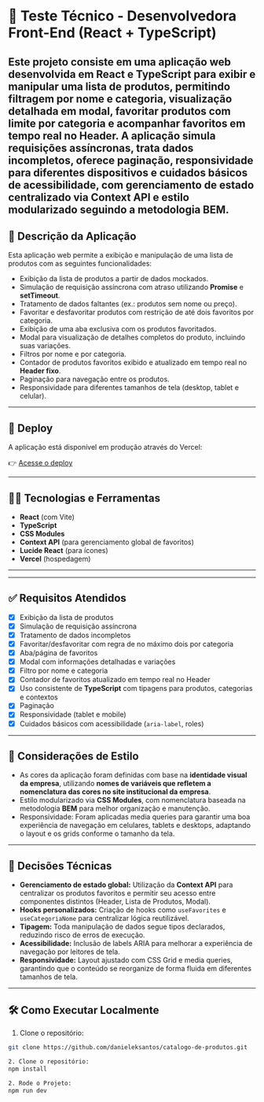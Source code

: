 # 🛒 Teste Técnico - Desenvolvedora Front-End (React + TypeScript)

Este projeto consiste em uma aplicação web desenvolvida em React e TypeScript para exibir e manipular uma lista de produtos, permitindo filtragem por nome e categoria, visualização detalhada em modal, favoritar produtos com limite por categoria e acompanhar favoritos em tempo real no Header. A aplicação simula requisições assíncronas, trata dados incompletos, oferece paginação, responsividade para diferentes dispositivos e cuidados básicos de acessibilidade, com gerenciamento de estado centralizado via Context API e estilo modularizado seguindo a metodologia BEM.
---

## 📌 Descrição da Aplicação

Esta aplicação web permite a exibição e manipulação de uma lista de produtos com as seguintes funcionalidades:

- Exibição da lista de produtos a partir de dados mockados.
- Simulação de requisição assíncrona com atraso utilizando **Promise** e **setTimeout**.
- Tratamento de dados faltantes (ex.: produtos sem nome ou preço).
- Favoritar e desfavoritar produtos com restrição de até dois favoritos por categoria.
- Exibição de uma aba exclusiva com os produtos favoritados.
- Modal para visualização de detalhes completos do produto, incluindo suas variações.
- Filtros por nome e por categoria.
- Contador de produtos favoritos exibido e atualizado em tempo real no **Header fixo**.
- Paginação para navegação entre os produtos.
- Responsividade para diferentes tamanhos de tela (desktop, tablet e celular).


---

## 🚀 Deploy

A aplicação está disponível em produção através do Vercel:

👉 [Acesse o deploy](https://catalogo-de-produtos-ashen.vercel.app/)

---

## 🧑‍💻 Tecnologias e Ferramentas

- **React** (com Vite)
- **TypeScript**
- **CSS Modules**
- **Context API** (para gerenciamento global de favoritos)
- **Lucide React** (para ícones)
- **Vercel** (hospedagem)

---


---

## ✅ Requisitos Atendidos

- [x] Exibição da lista de produtos
- [x] Simulação de requisição assíncrona
- [x] Tratamento de dados incompletos
- [x] Favoritar/desfavoritar com regra de no máximo dois por categoria
- [x] Aba/página de favoritos
- [x] Modal com informações detalhadas e variações
- [x] Filtro por nome e categoria
- [x] Contador de favoritos atualizado em tempo real no Header
- [x] Uso consistente de **TypeScript** com tipagens para produtos, categorias e contextos
- [x] Paginação
- [x] Responsividade (tablet e mobile)
- [x] Cuidados básicos com acessibilidade (`aria-label`, roles)

---

## 🎨 Considerações de Estilo

- As cores da aplicação foram definidas com base na **identidade visual da empresa**, utilizando **nomes de variáveis que refletem a nomenclatura das cores no site institucional da empresa**.
- Estilo modularizado via **CSS Modules**, com nomenclatura baseada na metodologia **BEM** para melhor organização e manutenção.
- Responsividade: Foram aplicadas media queries para garantir uma boa experiência de navegação em celulares, tablets e desktops, adaptando o layout e os grids conforme o tamanho da tela.

---

## 📝 Decisões Técnicas

- **Gerenciamento de estado global:** Utilização da **Context API** para centralizar os produtos favoritos e permitir seu acesso entre componentes distintos (Header, Lista de Produtos, Modal).
- **Hooks personalizados:** Criação de hooks como `useFavorites` e `useCategoriaNome` para centralizar lógica reutilizável.
- **Tipagem:** Toda manipulação de dados segue tipos declarados, reduzindo risco de erros de execução.
- **Acessibilidade:** Inclusão de labels ARIA para melhorar a experiência de navegação por leitores de tela.
- **Responsividade:** Layout ajustado com CSS Grid e media queries, garantindo que o conteúdo se reorganize de forma fluida em diferentes tamanhos de tela.

---

## 🛠️ Como Executar Localmente

1. Clone o repositório:
```bash
git clone https://github.com/danieleksantos/catalogo-de-produtos.git

2. Clone o repositório:
npm install

2. Rode o Projeto:
npm run dev



